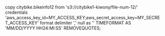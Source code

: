 copy citybike.bikeinfo12
from 's3://citybike1-kiwony/file-num-12/'
credentials 'aws_access_key_id=MY_ACCESS_KEY;aws_secret_access_key=MY_SECRET_ACCESS_KEY'
format
delimiter ','
null as ''
TIMEFORMAT AS 'MM/DD/YYYY HH24:MI:SS'
REMOVEQUOTES;

